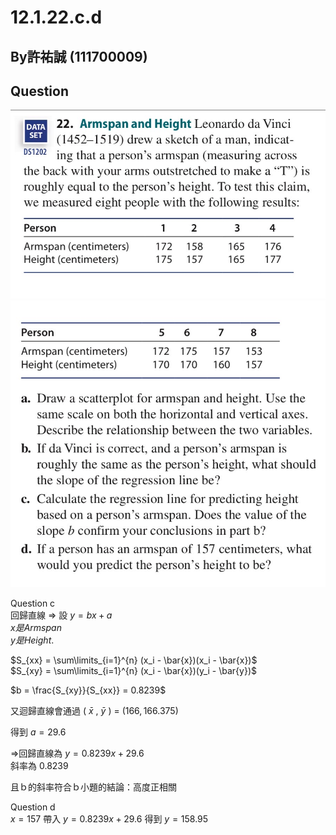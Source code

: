 # 12.1.22.c.d

## By許祐誠 (111700009)

## Question


![圖片1](https://github.com/HWTeng-Course/202402-Statistics/raw/main/Images/S__1194333_0.jpg)
![圖片2](https://github.com/HWTeng-Course/202402-Statistics/raw/main/Images/S__1194335_0.jpg)

Question c\
回歸直線 =>
設 $y = bx + a$<br>$x是Armspan$<br>$y是Height$.

$S_{xx} = \sum\limits_{i=1}^{n} (x_i - \bar{x})(x_i - \bar{x})$\
$S_{xy} = \sum\limits_{i=1}^{n} (x_i - \bar{x})(y_i - \bar{y})$

$b = \frac{S_{xy}}{S_{xx}} = 0.8239$

又迴歸直線會通過 ( $\bar{x}$ , $\bar{y}$ ) = $(166 , 166.375)$

得到 $a = 29.6$

=>回歸直線為 $y = 0.8239x + 29.6$\
斜率為 $0.8239$

且ｂ的斜率符合ｂ小題的結論：高度正相關


Question d\
$x = 157$ 帶入 $y = 0.8239x + 29.6$
得到 $y = 158.95$











